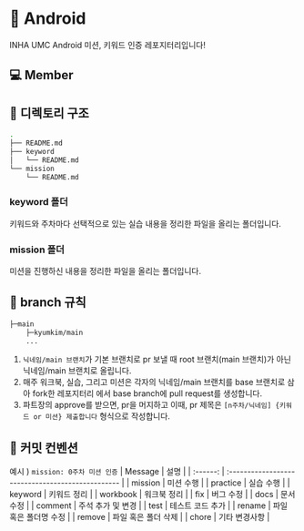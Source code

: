 # :leaves: Android

INHA UMC Android 미션, 키워드 인증 레포지터리입니다!

## 💻 Member

## 📁 디렉토리 구조

```bash
.
├── README.md
├── keyword
│   └── README.md
└── mission
    └── README.md
```

### keyword 폴더

키워드와 주차마다 선택적으로 있는 실습 내용을
정리한 파일을 올리는 폴더입니다.

### mission 폴더

미션을 진행하신 내용을 정리한 파일을 올리는
폴더입니다.

## 🌳 branch 규칙

```bash
├─main
    ├─kyumkim/main
	...
```

1. `닉네임/main 브랜치`가 기본 브랜치로 pr 보낼 때 root 브랜치(main 브랜치)가 아닌 닉네임/main 브랜치로 올립니다.
2. 매주 워크북, 실습, 그리고 미션은 각자의 닉네임/main 브랜치를 base 브랜치로 삼아 fork한 레포지터리 에서 base branch에 pull request를 생성합니다.
3. 파트장의 approve를 받으면, pr을 머지하고 이때, pr 제목은
   `[n주차/닉네임] {키워드 or 미션} 제출합니다` 형식으로 작성합니다.

## 🔖 커밋 컨벤션

예시 ) `mission: 0주차 미션 인증`
| Message | 설명 |
| :------: | :------------------------------------------------ |
| mission | 미션 수행 |
| practice | 실습 수행 |
| keyword | 키워드 정리 |
| workbook | 워크북 정리 |
| fix | 버그 수정 |
| docs | 문서 수정 |
| comment | 주석 추가 및 변경 |
| test | 테스트 코드 추가 |
| rename | 파일 혹은 폴더명 수정 |
| remove | 파일 혹은 폴더 삭제 |
| chore | 기타 변경사항 |

